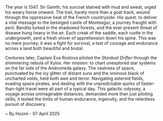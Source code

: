 
The year is 1347.  Sir Gareth, his surcoat stained with mud and sweat, urged his weary horse onward.  The trail, barely more than a goat track, wound through the oppressive heat of the French countryside.  His quest: to deliver a vital message to the besieged castle of Montsegur, a journey fraught with peril. Bandits lurked in the shadowed forests, and the ever-present threat of disease hung heavy in the air.  Each creak of the saddle, each rustle in the undergrowth, sent a fresh shiver of apprehension down his spine. This was no mere journey; it was a fight for survival, a test of courage and endurance across a land both beautiful and brutal.

Centuries later, Captain Eva Rostova piloted the *Stardust Drifter* through the shimmering nebula of Xylos.  Her mission: to chart unexplored star systems on the far side of the Andromeda galaxy.  The vastness of space, punctuated by the icy glitter of distant suns and the ominous black of uncharted voids, held both awe and terror.  Navigating asteroid fields, evading space pirates, and dealing with the unpredictable quirks of faster-than-light travel were all part of a typical day. This galactic odyssey, a voyage across unimaginable distances, demanded more than just piloting skills; it tested the limits of human endurance, ingenuity, and the relentless pursuit of discovery.

~ By Hozmi - 07 April 2025
